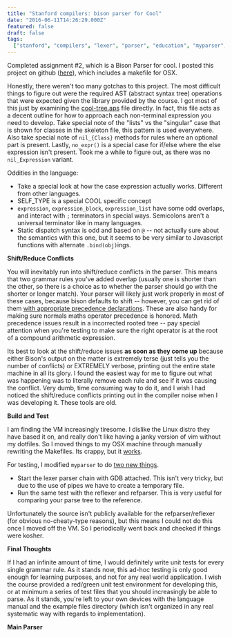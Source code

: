 ```yaml
---
title: "Stanford compilers: bison parser for Cool"
date: "2016-06-11T14:26:29.000Z"
featured: false
draft: false
tags:
  ["stanford", "compilers", "lexer", "parser", "education", "myparser", "bison"]
---
```


Completed assignment #2, which is a Bison Parser for cool. I posted this project
on github ([here](https://github.com/jmoyers/cool-parser)), which includes a
makefile for OSX.

Honestly, there weren't too many gotchas to this project. The most difficult
things to figure out were the required AST (abstract syntax tree) operations
that were expected given the library provided by the course. I got most of this
just by examining the
[cool-tree.aps](https://github.com/jmoyers/cool-parser/blob/master/course/cool-tree.aps)
file directly. In fact, this file acts as a decent outline for how to approach
each non-terminal expression you need to develop. Take special note of the
"lists" vs the "singular" case that is shown for classes in the skeleton file,
this pattern is used everywhere. Also take special note of `nil_{Class}` methods
for rules where an optional part is present. Lastly, `no_expr()` is a special
case for if/else where the else expression isn't present. Took me a while to
figure out, as there was no `nil_Expression` variant.

Oddities in the language:

- Take a special look at how the case expression actually works. Different from
  other languages.
- SELF_TYPE is a special COOL specific concept
- `expression`, `expression_block`, `expression_list` have some odd overlaps,
  and interact with `;` terminators in special ways. Semicolons aren't a
  universal terminator like in many languages.
- Static dispatch syntax is odd and based on `@` -- not actually sure about the
  semantics with this one, but it seems to be very similar to Javascript
  functions with alternate `.bind(obj)`ings.

**Shift/Reduce Conflicts**

You will inevitably run into shift/reduce conflicts in the parser. This means
that two grammar rules you've added overlap (usually one is shorter than the
other, so there is a choice as to whether the parser should go with the shorter
or longer match). Your parser will likely just work properly in most of these
cases, because bison defaults to shift -- however, you can get rid of them
[with appropriate precedence declarations](http://www.gnu.org/software/bison/manual/html_node/Non-Operators.html#Non-Operators).
These are also handy for making sure normals maths operator precedence is
honored. Math precedence issues result in a incorrected rooted tree -- pay
special attention when you're testing to make sure the right operator is at the
root of a compound arithmetic expression.

Its best to look at the shift/reduce issues **as soon as they come up** because
either Bison's output on the matter is extremely terse (just tells you the
number of conflicts) or EXTREMELY verbose, printing out the entire state machine
in all its glory. I found the easiest way for me to figure out what was
happening was to literally remove each rule and see if it was causing the
conflict. Very dumb, time consuming way to do it, and I wish I had noticed the
shift/reduce conflicts printing out in the compiler noise when I was developing
it. These tools are old.

**Build and Test**

I am finding the VM increasingly tiresome. I dislike the Linux distro they have
based it on, and really don't like having a janky version of vim without my
dotfiles. So I moved things to my OSX machine through manually rewriting the
Makefiles. Its crappy, but it
[works](https://github.com/jmoyers/cool-parser/blob/master/Makefile).

For testing, I modified `myparser` to do
[two new things](https://github.com/jmoyers/cool-parser/blob/master/myparser).

- Start the lexer parser chain with GDB attached. This isn't very tricky, but
  due to the use of pipes we have to create a temporary file.
- Run the same test with the reflexer and refparser. This is very useful for
  comparing your parse tree to the reference.

Unfortunately the source isn't publicly available for the refparser/reflexer
(for obvious no-cheaty-type reasons), but this means I could not do this once I
moved off the VM. So I periodically went back and checked if things were kosher.

**Final Thoughts**

If I had an infinite amount of time, I would definitely write unit tests for
every single grammar rule. As it stands now, this ad-hoc testing is only good
enough for learning purposes, and not for any real world application. I wish the
course provided a red/green unit test environment for developing this, or at
minimum a series of test files that you should increasingly be able to parse. As
it stands, you're left to your own devices with the language manual and the
example files directory (which isn't organized in any real systematic way with
regards to implementation).

**Main Parser**

<script src="https://gist.github.com/jmoyers/6a2c63a42726846a53a4a2ca3ec97b0e.js?file=cool.y"></script>
